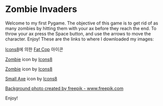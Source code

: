 # Zombie Invaders
Welcome to my first Pygame. The objective of this game is to get rid of as many zombies by hitting them with your ax before they reach the end. To throw your ax press the Space button, and use the arrows to move the character. Enjoy! These are the links to where I downloaded my images: 

<a target="_blank" href="https://icons8.kr">lcons8</a>에 의한 <a target="_blank" href="https://icons8.kr/icon/efW10Mdj2uRb/fat-cop">Fat Cop</a> 아이콘

<a target="_blank" href="https://icons8.com/icon/DnXieNb84YFJ/zombie">Zombie</a> icon by <a target="_blank" href="https://icons8.com">Icons8</a>


<a target="_blank" href="https://icons8.com/icon/FEAnqKEGdXgO/zombie">Zombie</a> icon by <a target="_blank" href="https://icons8.com">Icons8</a>


<a target="_blank" href="https://icons8.com/icon/81685/small-axe">Small Axe</a> icon by <a target="_blank" href="https://icons8.com">Icons8</a>


<a href='https://www.freepik.com/photos/background'>Background photo created by freepik - www.freepik.com</a>

Enjoy!
